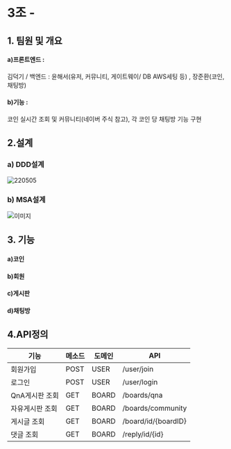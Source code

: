 # 3조 - 

## 1. 팀원 및 개요
#### a)프론트엔드 : 
김덕기 / 백엔드 : 윤해서(유저, 커뮤니티, 게이트웨이/ DB AWS세팅 등) , 장준환(코인, 채팅방)

#### b)기능 : 
코인 실시간 조회 및 커뮤니티(네이버 주식 참고), 각 코인 당 채팅방 기능 구현


## 2.설계
### a) DDD설계
![220505](https://user-images.githubusercontent.com/104835130/169385398-6408d56a-c335-4bcb-8f86-869924856d62.png)

### b) MSA설계
![이미지](https://user-images.githubusercontent.com/104835130/169385576-e256a830-bd72-4518-80a1-495ba482c58c.png)


## 3. 기능
#### a)코인
#### b)회원
#### c)게시판
#### d)채팅방


## 4.API정의
|기능|메소드|도메인|API|
|------|----|---|--------------|
|회원가입|POST|USER|/user/join|
|로그인|POST|USER|/user/login|
|QnA게시판 조회|GET|BOARD|/boards/qna|
|자유게시판 조회|GET|BOARD|/boards/community|
|게시글 조회|GET|BOARD|/board/id/{boardID}|
|댓글 조회|GET|BOARD|/reply/id/{id}|
